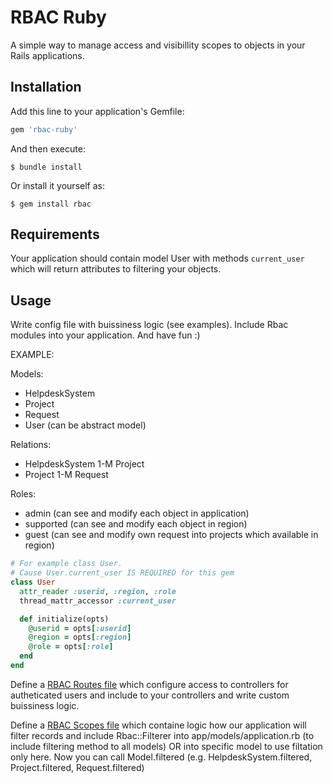 # RBAC Ruby

A simple way to manage access and visibillity scopes to objects in your Rails applications.

## Installation

Add this line to your application's Gemfile:

```ruby
gem 'rbac-ruby'
```

And then execute:

    $ bundle install

Or install it yourself as:

    $ gem install rbac

## Requirements
Your application should contain model User with methods `current_user` which will return attributes to filtering your objects.


## Usage

Write config file with buissiness logic (see examples). Include Rbac modules into your application. And have fun :)

EXAMPLE:

Models:
- HelpdeskSystem
- Project
- Request
- User (can be abstract model)

Relations:
- HelpdeskSystem 1-M Project
- Project 1-M Request

Roles:
- admin (can see and modify each object in application)
- supported (can see and modify each object in region)
- guest (can see and modify own request into projects which available in region)



```ruby
# For example class User.
# Cause User.current_user IS REQUIRED for this gem
class User
  attr_reader :userid, :region, :role
  thread_mattr_accessor :current_user

  def initialize(opts)
    @userid = opts[:userid]
    @region = opts[:region]
    @role = opts[:role]
  end
end
```

Define a [RBAC Routes file](https://github.com/ahrechushkin/rbac-ruby/blob/master/rbac_routes.example.yml) which configure access to controllers for autheticated users and include to your controllers and write custom buissiness logic.

Define a [RBAC Scopes file](https://github.com/ahrechushkin/rbac-ruby/blob/master/rbac_scopes.example.yml) which containe logic how our application will filter records and include Rbac::Filterer into app/models/application.rb (to include filtering method to all models) OR into specific model to use filtation only here. Now you can call Model.filtered (e.g. HelpdeskSystem.filtered, Project.filtered, Request.filtered)








